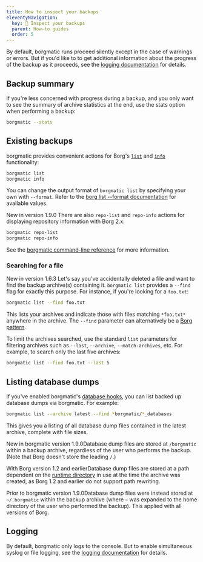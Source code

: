 ```yaml
---
title: How to inspect your backups
eleventyNavigation:
  key: 🔎 Inspect your backups
  parent: How-to guides
  order: 5
---
```

By default, borgmatic runs proceed silently except in the case of warnings or
errors. But if you'd like to to get additional information about the progress of
the backup as it proceeds, see the [logging
documentation](https://torsion.org/borgmatic/reference/command-line/logging/)
for details.


## Backup summary

If you're less concerned with progress during a backup, and you only want to see
the summary of archive statistics at the end, use the stats option when
performing a backup:

```bash
borgmatic --stats
```

## Existing backups

borgmatic provides convenient actions for Borg's
[`list`](https://borgbackup.readthedocs.io/en/stable/usage/list.html) and
[`info`](https://borgbackup.readthedocs.io/en/stable/usage/info.html)
functionality:

```bash
borgmatic list
borgmatic info
```

You can change the output format of `borgmatic list` by specifying your own
with `--format`. Refer to the [borg list --format
documentation](https://borgbackup.readthedocs.io/en/stable/usage/list.html#the-format-specifier-syntax)
for available values.

<span class="minilink minilink-addedin">New in version 1.9.0</span> There are
also `repo-list` and `repo-info` actions for displaying repository information
with Borg 2.x:

```bash
borgmatic repo-list
borgmatic repo-info
```

See the [borgmatic command-line
reference](https://torsion.org/borgmatic/reference/command-line/) for
more information.


### Searching for a file

<span class="minilink minilink-addedin">New in version 1.6.3</span> Let's say
you've accidentally deleted a file and want to find the backup archive(s)
containing it. `borgmatic list` provides a `--find` flag for exactly this
purpose. For instance, if you're looking for a `foo.txt`:

```bash
borgmatic list --find foo.txt
```

This lists your archives and indicate those with files matching `*foo.txt*`
anywhere in the archive. The `--find` parameter can alternatively be a [Borg
pattern](https://borgbackup.readthedocs.io/en/stable/usage/help.html#borg-patterns).

To limit the archives searched, use the standard `list` parameters for
filtering archives such as `--last`, `--archive`, `--match-archives`, etc. For
example, to search only the last five archives:

```bash
borgmatic list --find foo.txt --last 5
```

## Listing database dumps

If you've enabled borgmatic's [database
hooks](https://torsion.org/borgmatic/how-to/backup-your-databases/), you
can list backed up database dumps via borgmatic. For example:

```bash 
borgmatic list --archive latest --find *borgmatic/*_databases
```

This gives you a listing of all database dump files contained in the latest
archive, complete with file sizes.

<span class="minilink minilink-addedin">New in borgmatic version
1.9.0</span>Database dump files are stored at `/borgmatic` within a backup
archive, regardless of the user who performs the backup. (Note that Borg
doesn't store the leading `/`.)

<span class="minilink minilink-addedin">With Borg version 1.2 and
earlier</span>Database dump files are stored at a path dependent on the [runtime
directory](https://torsion.org/borgmatic/reference/configuration/runtime-directory/)
in use at the time the archive was created, as Borg 1.2 and earlier do not
support path rewriting.

<span class="minilink minilink-addedin">Prior to borgmatic version
1.9.0</span>Database dump files were instead stored at `~/.borgmatic` within
the backup archive (where `~` was expanded to the home directory of the user
who performed the backup). This applied with all versions of Borg.


<a id="rate-limiting"></a>
<a id="logging-to-file"></a>


## Logging

By default, borgmatic only logs to the console. But to enable simultaneous
syslog or file logging, see the [logging
documentation](https://torsion.org/borgmatic/reference/command-line/logging/)
for details.
